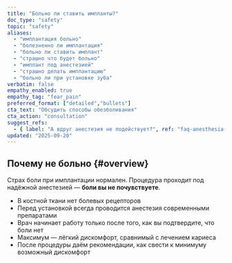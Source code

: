 ```yaml
---
title: "Больно ли ставить импланты?"
doc_type: "safety"
topic: "safety"
aliases:
  - "имплантация больно"
  - "болезненно ли имплантация"
  - "больно ли ставить имплант"
  - "страшно что будет больно"
  - "имплант под анестезией"
  - "страшно делать имплантацию"
  - "больно ли при установке зуба"
verbatim: false
empathy_enabled: true
empathy_tag: "fear_pain"
preferred_format: ["detailed","bullets"]
cta_text: "Обсудить способы обезболивания"
cta_action: "consultation"
suggest_refs:
  - { label: "А вдруг анестезия не подействует?", ref: "faq-anesthesia-effectiveness.md#overview" }
updated: "2025-09-20"
---
```


## Почему не больно {#overview}
Страх боли при имплантации нормален. Процедура проходит под надёжной анестезией — **боли вы не почувствуете**.  
- В костной ткани нет болевых рецепторов  
- Перед установкой всегда проводится анестезия современными препаратами  
- Врач начинает работу только после того, как вы подтвердите, что боли нет  
- Максимум — лёгкий дискомфорт, сравнимый с лечением кариеса  
- После процедуры даём рекомендации, как свести к минимуму возможный дискомфорт  
